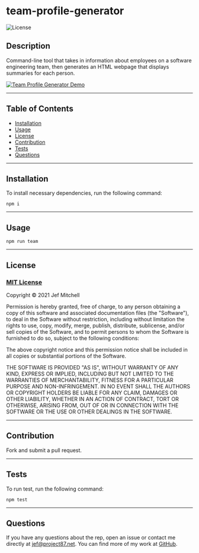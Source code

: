 # **team-profile-generator**
  
  ![License](https://img.shields.io/badge/license-MIT-blue)

  
  ## **Description**
  
  Command-line tool that takes in information about employees on a software engineering team, then generates an HTML webpage that displays summaries for each person.

  [![Team Profile Generator Demo](https://res.cloudinary.com/marcomontalbano/image/upload/v1630284961/video_to_markdown/images/google-drive--1s2CR_uuJ7V-p0ifGyJ3Uyl6QfCjI_J1s-c05b58ac6eb4c4700831b2b3070cd403.jpg)](https://drive.google.com/file/d/1s2CR_uuJ7V-p0ifGyJ3Uyl6QfCjI_J1s/view "Team Profile Generator Demo")
  
  ---
  
  ## **Table of Contents**
  
  - [Installation](#installation)
  - [Usage](#usage)
  - [License](#license)
  - [Contribution](#contribution)
  - [Tests](#tests)
  - [Questions](#questions)
  
  ---
  
  ## **Installation**
  
  To install necessary dependencies, run the following command: 
  
  	npm i
  
  ---
  
  ## **Usage**
  
  	npm run team
  
  ---
  
  ## **License**
  
  ### [MIT License](https://spdx.org/licenses/MIT.html)

  Copyright &copy; 2021 Jef Mitchell

Permission is hereby granted, free of charge, to any person obtaining a copy of this software and associated documentation files (the "Software"), to deal in the Software without restriction, including without limitation the rights to use, copy, modify, merge, publish, distribute, sublicense, and/or sell copies of the Software, and to permit persons to whom the Software is furnished to do so, subject to the following conditions:

The above copyright notice and this permission notice shall be included in all copies or substantial portions of the Software.

THE SOFTWARE IS PROVIDED "AS IS", WITHOUT WARRANTY OF ANY KIND, EXPRESS OR IMPLIED, INCLUDING BUT NOT LIMITED TO THE WARRANTIES OF MERCHANTABILITY, FITNESS FOR A PARTICULAR PURPOSE AND NON-INFRINGEMENT. IN NO EVENT SHALL THE AUTHORS OR COPYRIGHT HOLDERS BE LIABLE FOR ANY CLAIM, DAMAGES OR OTHER LIABILITY, WHETHER IN AN ACTION OF CONTRACT, TORT OR OTHERWISE, ARISING FROM, OUT OF OR IN CONNECTION WITH THE SOFTWARE OR THE USE OR OTHER DEALINGS IN THE SOFTWARE.
  
  ---

  ## **Contribution**

  Fork and submit a pull request.

  ---
  
  ## **Tests**
  
  To run test, run the following command:
  
  	npm test
  
  ---
  
  ## **Questions**
  
  If you have any questions about the rep, open an issue or contact me directly at [jef@project87.net](mailto:jef@project87.net). You can find more of my work at [GitHub](https://github.com/OneFJef).
  
